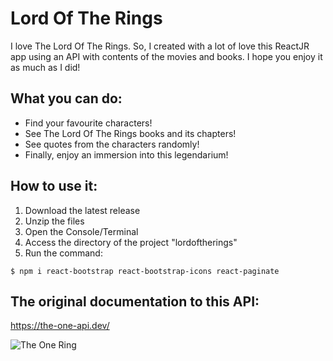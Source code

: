 # Lord Of The Rings
I love The Lord Of The Rings. So, I created with a lot of love this ReactJR app using an API with contents of the movies and books.
I hope you enjoy it as much as I did!

## What you can do:
- Find your favourite characters!
- See The Lord Of The Rings books and its chapters!
- See quotes from the characters randomly!
- Finally, enjoy an immersion into this legendarium!

## How to use it:
1. Download the latest release
2. Unzip the files
3. Open the Console/Terminal
4. Access the directory of the project "lordoftherings"
5. Run the command:
```
$ npm i react-bootstrap react-bootstrap-icons react-paginate
```

## The original documentation to this API:
https://the-one-api.dev/

![The One Ring](https://static.wixstatic.com/media/249783_d33bf99f6c1d42b082526cbb6630d96e~mv2.png)
